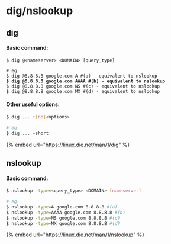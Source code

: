 # dig/nslookup

## dig

#### Basic command:

<pre class="language-bash"><code class="lang-bash">$ dig @&#x3C;nameserver> &#x3C;DOMAIN> [query_type]

# eg.
$ dig @8.8.8.8 google.com A #(a) - equivalent to nslookup
<strong>$ dig @8.8.8.8 google.com AAAA #(b) - equivalent to nslookup
</strong>$ dig @8.8.8.8 google.com NS #(c) - equivalent to nslookup
$ dig @8.8.8.8 google.com MX #(d) - equivalent to nslookup
</code></pre>

#### Other useful options:

```bash
$ dig ... +[no]<options>

# eg. 
$ dig ... +short
```

{% embed url="https://linux.die.net/man/1/dig" %}

## nslookup

#### Basic command:

```bash
$ nslookup -type=<query_type> <DOMAIN> [nameserver]

# eg. 
$ nslookup -type=A google.com 8.8.8.8 #(a)
$ nslookup -type=AAAA google.com 8.8.8.8 #(b)
$ nslookup -type=NS google.com 8.8.8.8 #(c)
$ nslookup -type=MX google.com 8.8.8.8 #(d)
```

{% embed url="https://linux.die.net/man/1/nslookup" %}
